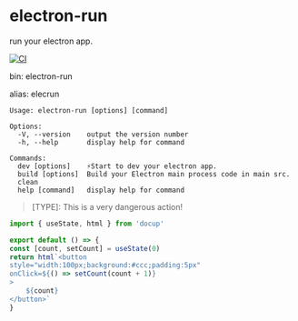 # electron-run
run your electron app.

[![CI](https://github.com/jctaoo/electron-run/actions/workflows/CI.yml/badge.svg)](https://github.com/jctaoo/electron-run/actions/workflows/CI.yml)

bin: electron-run

alias: elecrun

```
Usage: electron-run [options] [command]

Options:
  -V, --version    output the version number
  -h, --help       display help for command

Commands:
  dev [options]    ⚡️Start to dev your electron app.
  build [options]  Build your Electron main process code in main src.
  clean
  help [command]   display help for command

```
> [TYPE]: This is a very dangerous action!

```js preact
import { useState, html } from 'docup'

export default () => {
const [count, setCount] = useState(0)
return html`<button
style="width:100px;background:#ccc;padding:5px"
onClick=${() => setCount(count + 1)}
>
    ${count}
</button>`
}
```
